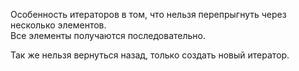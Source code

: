 Особенность итераторов в том, что нельзя перепрыгнуть через несколько элементов.  
Все элементы получаются последовательно.  

Так же нельзя вернуться назад, только создать новый итератор.
